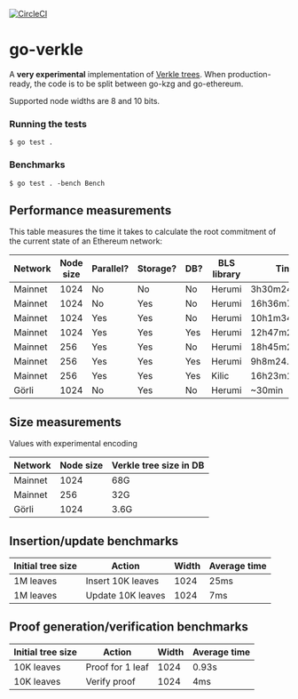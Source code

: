 [![CircleCI](https://circleci.com/gh/gballet/go-verkle.svg?style=shield)](https://circleci.com/gh/gballet/go-verkle)

# go-verkle

A **very experimental** implementation of [Verkle trees](https://notes.ethereum.org/nrQqhVpQRi6acQckwm1Ryg). When production-ready, the code is to be split between go-kzg and go-ethereum.

Supported node widths are 8 and 10 bits.

### Running the tests

```
$ go test .
```

### Benchmarks

```
$ go test . -bench Bench
```

## Performance measurements

This table measures the time it takes to calculate the root commitment of the current state of an Ethereum network:

|Network|Node size|Parallel?|Storage?|DB?|BLS library|Time|# accounts|#slots|
|-------|---------|---------|--------|---|-----------|----|----------|------|
|Mainnet|1024|No|No|No|Herumi|3h30m24.663s|114215117|0|
|Mainnet|1024|No|Yes|No|Herumi|16h36m7.043s|114215117|400223042|
|Mainnet|1024|Yes|Yes|No|Herumi|10h1m34.056s|114215117|400223042|
|Mainnet|1024|Yes|Yes|Yes|Herumi|12h47m22.309s|114215117|400223042|
|Mainnet|256|Yes|Yes|No|Herumi|18h45m21.182s|114215117|400223042|
|Mainnet|256|Yes|Yes|Yes|Herumi|9h8m24.923s|114215117|400223042|
|Mainnet|256|Yes|Yes|Yes|Kilic|16h23m11.616s|114215117|400223042|
|Görli|1024|No|Yes|No|Herumi|~30min|1104810|35900044|

## Size measurements

Values with experimental encoding

|Network|Node size|Verkle tree size in DB|
|-------|---------|----------------------|
|Mainnet|1024|68G|
|Mainnet|256|32G|
|Görli|1024|3.6G|


## Insertion/update benchmarks

|Initial tree size|Action|Width|Average time|
|-----------------|------|-----|------------|
|1M leaves|Insert 10K leaves|1024|25ms|
|1M leaves|Update 10K leaves|1024|7ms|

## Proof generation/verification benchmarks

|Initial tree size|Action|Width|Average time|
|-----------------|------|-----|------------|
|10K leaves|Proof for 1 leaf|1024|0.93s|
|10K leaves|Verify proof|1024|4ms|

